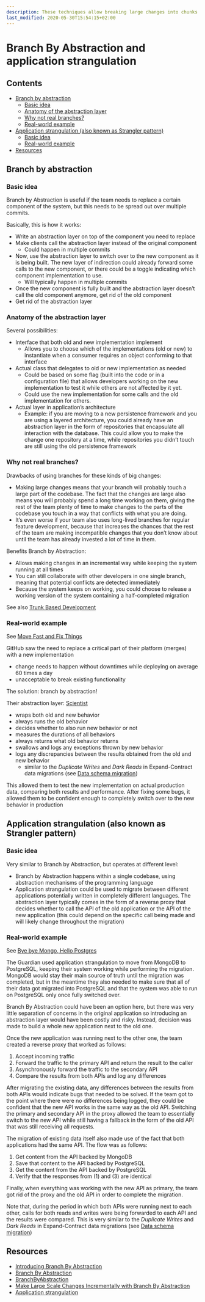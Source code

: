 ```yaml
---
description: These techniques allow breaking large changes into chunks of smaller changes that don't break the system
last_modified: 2020-05-30T15:54:15+02:00
---
```


# Branch By Abstraction and application strangulation

## Contents

-   [Branch by abstraction](#branch-by-abstraction)
    -   [Basic idea](#basic-idea)
    -   [Anatomy of the abstraction layer](#anatomy-of-the-abstraction-layer)
    -   [Why not real branches?](#why-not-real-branches)
    -   [Real-world example](#real-world-example)
-   [Application strangulation (also known as Strangler pattern)](#application-strangulation-also-known-as-strangler-pattern)
    -   [Basic idea](#basic-idea-1)
    -   [Real-world example](#real-world-example-1)
-   [Resources](#resources)

## Branch by abstraction

### Basic idea

Branch by Abstraction is useful if the team needs to replace a certain component of the system, but this needs to be spread out over multiple commits.

Basically, this is how it works:

-   Write an abstraction layer on top of the component you need to replace
-   Make clients call the abstraction layer instead of the original component
    -   Could happen in multiple commits
-   Now, use the abstraction layer to switch over to the new component as it is being built. The new layer of indirection could already forward some calls to the new component, or there could be a toggle indicating which component implementation to use.
    -   Will typically happen in multiple commits
-   Once the new component is fully built and the abstraction layer doesn’t call the old component anymore, get rid of the old component
-   Get rid of the abstraction layer

### Anatomy of the abstraction layer

Several possibilities:

-   Interface that both old and new implementation implement
    -   Allows you to choose which of the implementations (old or new) to instantiate when a consumer requires an object conforming to that interface
-   Actual class that delegates to old or new implementation as needed
    -   Could be based on some flag (built into the code or in a configuration file) that allows developers working on the new implementation to test it while others are not affected by it yet.
    -   Could use the new implementation for some calls and the old implementation for others.
-   Actual layer in application’s architecture
    -   Example: if you are moving to a new persistence framework and you are using a layered architecture, you could already have an abstraction layer in the form of repositories that encapsulate all interaction with the database. This could allow you to make the change one repository at a time, while repositories you didn’t touch are still using the old persistence framework

### Why not real branches?

Drawbacks of using branches for these kinds of big changes:

-   Making large changes means that your branch will probably touch a large part of the codebase. The fact that the changes are large also means you will probably spend a long time working on them, giving the rest of the team plenty of time to make changes to the parts of the codebase you touch in a way that conflicts with what you are doing.
-   It’s even worse if your team also uses long-lived branches for regular feature development, because that increases the chances that the rest of the team are making incompatible changes that you don’t know about until the team has already invested a lot of time in them.

Benefits Branch by Abstraction:

-   Allows making changes in an incremental way while keeping the system running at all times
-   You can still collaborate with other developers in one single branch, meaning that potential conflicts are  detected immediately
-   Because the system keeps on working, you could choose to release a working version of the system containing a half-completed migration

See also [Trunk Based Development](./Trunk-Based-Development.md)

### Real-world example

See [Move Fast and Fix Things](https://github.blog/2015-12-15-move-fast/)

GitHub saw the need to replace a critical part of their platform (merges) with a new implementation

-   change needs to happen without downtimes while deploying on average 60 times a day
-   unacceptable to break existing functionality

The solution: branch by abstraction!

Their abstraction layer: [Scientist](https://github.com/github/scientist)

-   wraps both old and new behavior
-   always runs the old behavior
-   decides whether to also run new behavior or not
-   measures the durations of all behaviors
-   always returns what old behavior returns
-   swallows and logs any exceptions thrown by new behavior
-   logs any discrepancies between the results obtained from the old and new behavior
    -   similar to the _Duplicate Writes_ and _Dark Reads_ in Expand-Contract data migrations (see [Data schema migration](../data/Data-schema-migration.md))

This allowed them to test the new implementation on actual production data, comparing both results and performance. After fixing some bugs, it allowed them to be confident enough to completely switch over to the new behavior in production

## Application strangulation (also known as Strangler pattern)

### Basic idea

Very similar to Branch by Abstraction, but operates at different level:

-   Branch by Abstraction happens within a single codebase, using abstraction mechanisms of the programming language
-   Application strangulation could be used to migrate between different applications potentially written in completely different languages. The abstraction layer typically comes in the form of a reverse proxy that decides whether to call the API of the old application or the API of the new application (this could depend on the specific call being made and will likely change throughout the migration)

### Real-world example

See [Bye bye Mongo, Hello Postgres](https://www.theguardian.com/info/2018/nov/30/bye-bye-mongo-hello-postgres)

The Guardian used application strangulation to move from MongoDB to PostgreSQL, keeping their system working while performing the migration. MongoDB would stay their main source of truth until the migration was completed, but in the meantime they also needed to make sure that all of their data got migrated into PostgreSQL and that the system was able to run on PostgreSQL only once fully switched over.

Branch By Abstraction could have been an option here, but there was very little separation of concerns in the original application so introducing an abstraction layer would have been costly and risky. Instead, decision was made to build a whole new application next to the old one.

Once the new application was running next to the other one, the team created a reverse proxy that worked as follows:

1.  Accept incoming traffic
2.  Forward the traffic to the primary API and return the result to the caller
3.  Asynchronously forward the traffic to the secondary API
4.  Compare the results from both APIs and log any differences

After migrating the existing data, any differences between the results from both APIs would indicate bugs that needed to be solved. If the team got to the point where there were no differences being logged, they could be confident that the new API works in the same way as the old API. Switching the primary and secondary API in the proxy allowed the team to essentially switch to the new API while still having a fallback in the form of the old API that was still receiving all requests.

The migration of existing data itself also made use of the fact that both applications had the same API. The flow was as follows:

1.  Get content from the API backed by MongoDB
2.  Save that content to the API backed by PostgreSQL
3.  Get the content from the API backed by PostgreSQL
4.  Verify that the responses from (1) and (3) are identical

Finally, when everything was working with the new API as primary, the team got rid of the proxy and the old API in order to complete the migration.

Note that, during the period in which both APIs were running next to each other, calls for both reads and writes were being forwarded to each API and the results were compared. This is very similar to the _Duplicate Writes_ and _Dark Reads_ in Expand-Contract data migrations (see [Data schema migration](../data/Data-schema-migration.md))

## Resources

-   [Introducing Branch By Abstraction](https://paulhammant.com/blog/branch_by_abstraction.html)
-   [Branch By Abstraction](https://trunkbaseddevelopment.com/branch-by-abstraction/)
-   [BranchByAbstraction](https://martinfowler.com/bliki/BranchByAbstraction.html)
-   [Make Large Scale Changes Incrementally with Branch By Abstraction](https://continuousdelivery.com/2011/05/make-large-scale-changes-incrementally-with-branch-by-abstraction/)
-   [Application strangulation](https://trunkbaseddevelopment.com/strangulation/)
